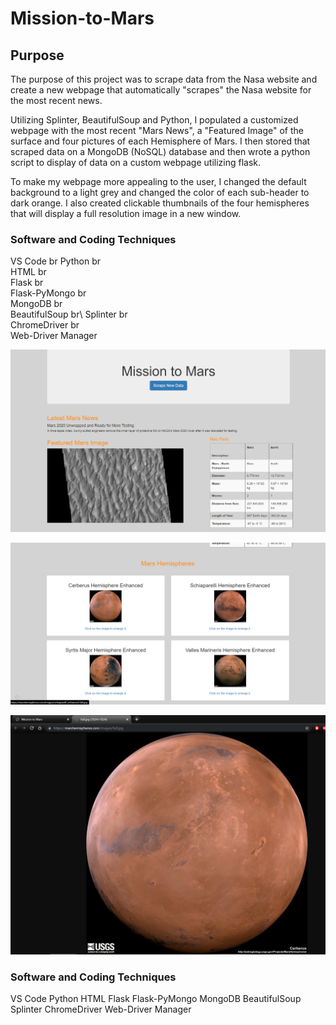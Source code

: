 # Mission-to-Mars

## Purpose

The purpose of this project was to scrape data from the Nasa website and create a new webpage that automatically "scrapes" the Nasa website for the most recent news.

Utilizing Splinter, BeautifulSoup and Python, I populated a customized webpage with the most recent "Mars News", a "Featured Image" of the surface and four pictures of each Hemisphere of Mars. I then stored that scraped data on a MongoDB (NoSQL) database and then wrote a python script to display of data on a custom webpage utilizing flask.

To make my webpage more appealing to the user, I changed the default background to a light grey and changed the color of each sub-header to dark orange. I also created clickable thumbnails of the four hemispheres that will display a full resolution image in a new window.

### Software and Coding Techniques
VS Code br
Python br\
HTML br\
Flask br\
Flask-PyMongo br\
MongoDB br\
BeautifulSoup br\ 
Splinter br\
ChromeDriver br\
Web-Driver Manager

![image](https://github.com/roderickspells/Mission-to-Mars/blob/main/mars1.png)

![image](https://github.com/roderickspells/Mission-to-Mars/blob/main/mars2.png)

![image](https://github.com/roderickspells/Mission-to-Mars/blob/main/mars3.png)


### Software and Coding Techniques
VS Code
Python
HTML
Flask
Flask-PyMongo
MongoDB
BeautifulSoup
Splinter
ChromeDriver
Web-Driver Manager


